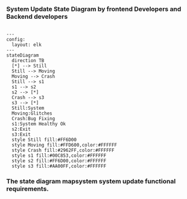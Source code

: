
### System Update State Diagram by frontend Developers and Backend developers
```mermaid

---
config:
  layout: elk
---
stateDiagram
  direction TB
  [*] --> Still
  Still --> Moving
  Moving --> Crash
  Still --> s1
  s1 --> s2
  s2 --> [*]
  Crash --> s3
  s3 --> [*]
  Still:System
  Moving:Glitches
  Crash:Bug Fixing
  s1:System Healthy Ok
  s2:Exit
  s3:Exit
  style Still fill:#FF6D00
  style Moving fill:#FFD600,color:#FFFFFF
  style Crash fill:#2962FF,color:#FFFFFF
  style s1 fill:#00C853,color:#FFFFFF
  style s2 fill:#FF6D00,color:#FFFFFF
  style s3 fill:#AA00FF,color:#FFFFFF

```
### The state diagram mapsystem system update functional requirements.